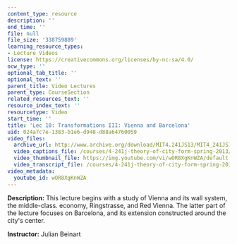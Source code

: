 ```yaml
---
content_type: resource
description: ''
end_time: ''
file: null
file_size: '338759889'
learning_resource_types:
- Lecture Videos
license: https://creativecommons.org/licenses/by-nc-sa/4.0/
ocw_type: ''
optional_tab_title: ''
optional_text: ''
parent_title: Video Lectures
parent_type: CourseSection
related_resources_text: ''
resource_index_text: ''
resourcetype: Video
start_time: ''
title: 'Lec 10: Transformations III: Vienna and Barcelona'
uid: 024a7c7e-1383-b1e6-d948-d88a64760059
video_files:
  archive_url: http://www.archive.org/download/MIT4.241JS13/MIT4_241JS13_lec10_300k.mp4
  video_captions_file: /courses/4-241j-theory-of-city-form-spring-2013/9cf09864095b51a5807c3612eb3406a6_wOR8XgKnWZA.vtt
  video_thumbnail_file: https://img.youtube.com/vi/wOR8XgKnWZA/default.jpg
  video_transcript_file: /courses/4-241j-theory-of-city-form-spring-2013/2cad774f1df990840d93b1db799c4c6d_wOR8XgKnWZA.pdf
video_metadata:
  youtube_id: wOR8XgKnWZA
---
```


**Description:** This lecture begins with a study of Vienna and its wall system, the middle-class. economy, Ringstrasse, and Red Vienna. The latter part of the lecture focuses on Barcelona, and its extension constructed around the city's center.

**Instructor:** Julian Beinart

